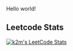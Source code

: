 Hello world!

 ## Leetcode Stats
[![k2m's LeetCode Stats](https://leetcode-stats.vercel.app/api?username=k2m&theme=Dark)](https://github.com/kirankumarmanku/leetcode-stats)
